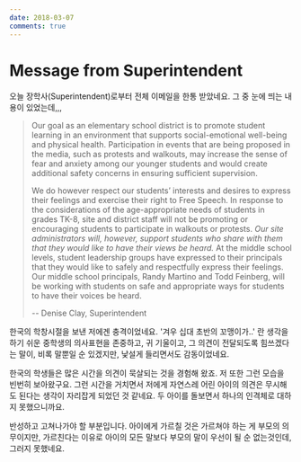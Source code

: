 ```yaml
---
date: 2018-03-07
comments: true
---
```


# Message from Superintendent

오늘 장학사(Superintendent)로부터 전체 이메일을 한통 받았네요.
그 중 눈에 띄는 내용이 있었는데,,,

> Our goal as an elementary school district is to promote student learning in an environment that supports social-emotional well-being and physical health. Participation in events that are being proposed in the media, such as protests and walkouts, may increase the sense of fear and anxiety among our younger students and would create additional safety concerns in ensuring sufficient supervision.
>
> We do however respect our students’ interests and desires to express their feelings and exercise their right to Free Speech. In response to the considerations of the age-appropriate needs of students in grades TK-8, site and district staff will not be promoting or encouraging students to participate in walkouts or protests. *Our site administrators will, however, support students who share with them that they would like to have their views be heard.* At the middle school levels, student leadership groups have expressed to their principals that they would like to safely and respectfully express their feelings. Our middle school principals, Randy Martino and Todd Feinberg, will be working with students on safe and appropriate ways for students to have their voices be heard.
>
> -- Denise Clay, Superintendent

한국의 학창시절을 보낸 저에겐 충격이었네요.
'겨우 십대 초반의 꼬맹이가..' 란 생각을 하기 쉬운 중학생의 의사표현을 존중하고, 귀 기울이고, 그 의견이 전달되도록 힘쓰겠다는 말이, 비록 말뿐일 순 있겠지만, 낯설게 들리면서도 감동이었네요.

한국의 학생들은 많은 시간을 의견이 묵살되는 것을 경험해 왔죠. 저 또한 그런 모습을 빈번히 보아왔구요.
그런 시간을 거치면서 저에게 자연스레 어린 아이의 의견은 무시해도 된다는 생각이 자리잡게 되었던 것 같네요.
두 아이를 돌보면서 하나의 인격체로 대하지 못했으니까요.

반성하고 고쳐나가야 할 부분입니다.
아이에게 가르칠 것은 가르쳐야 하는 게 부모의 의무이지만, 가르친다는 이유로 아이의 모든 말보다 부모의 말이 우선이 될 순 없는것인데, 그러지 못했네요.